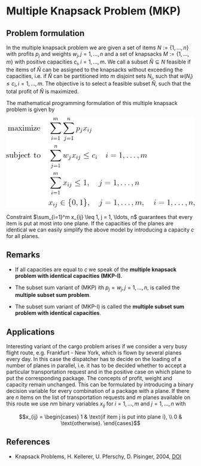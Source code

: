 # Multiple Knapsack Problem (MKP)


## Problem formulation

In the multiple knapsack problem we are given a set of items $N := \lbrace 1, \ldots , n \rbrace$
with profits $p_j$ and weights $w_j, j = 1, \ldots ,n$ and a set of knapsacks $M:= \lbrace 1, \ldots ,m \rbrace$
with positive capacities $c_i, i = 1, \ldots , m$. We call a subset $\hat{N} \subseteq N$ feasible if the items
of $\hat{N}$ can be assigned to the knapsacks without exceeding the capacities, i.e. if $\hat{N}$ can
be partitioned into $m$ disjoint sets $N_i$, such that $w(N_i) \leq c_i, i = 1, \ldots, m$. The objective
is to select a feasible subset $\hat{N}$, such that the total profit of $\hat{N}$ is maximized.

The mathematical programming formulation of this multiple knapsack problem is given by

![Mathematical formulation](./problem.png)

Constraint $\sum_{i=1}^m x_{ij} \leq 1, j = 1, \ldots, n$
guarantees that every item is put at most into one plane. If the
capacities of the planes are identical we can easily simplify the above model by
introducing a capacity $c$ for all planes.


## Remarks

+ If all capacities are equal to $c$ we speak of the **multiple knapsack problem with identical capacities (MKP-I)**.

+ The subset sum variant of (MKP) ith $p_j = w_j, j = 1, \ldots , n$, is called the **multiple subset sum problem**.

+ The subset sum variant of (MKP-I) is called the **multiple subset sum problem with identical capacities**.




## Applications

Interesting variant of the cargo problem arises
if we consider a very busy flight route, e.g. Frankfurt - New York,
which is flown by several planes every day. In this case the dispatcher has to decide
on the loading of a number of planes in parallel, i.e. it has to be decided whether to
accept a particular transportation request and in the positive case on which plane to
put the corresponding package. The concepts of profit, weight and capacity remain
unchanged. This can be formulated by introducing a binary decision variable for
every combination of a package with a plane. If there are $n$ items on the list of
transportation requests and $m$ planes available on this route we use $nm$ binary variables
$x_{ij}$ for $i = 1, \ldots, m$ and $j = 1, \ldots , n$ with
```math
x_{ij} =
\begin{cases}
1 &  \text{if item j is put into plane i}, \\
0 &  \text{otherwise}.
\end{cases}
```


## References
- Knapsack Problems, H. Kellerer, U. Pferschy, D. Pisinger, 2004, [DOI](https://doi.org/10.1007/978-3-540-24777-7)





